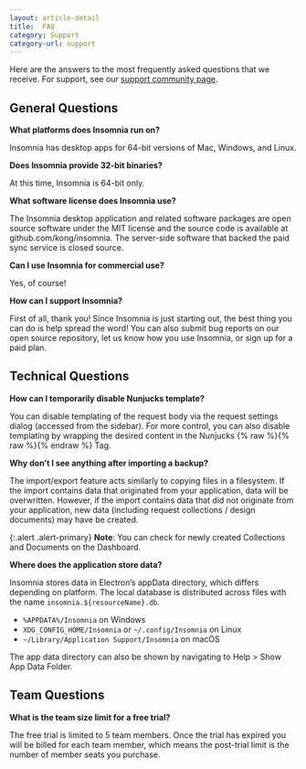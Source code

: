 ```yaml
---
layout: article-detail
title:  FAQ
category: Support
category-url: support
---
```


Here are the answers to the most frequently asked questions that we receive. For support, see our [support community page](https://insomnia.rest/support). 

## General Questions

**What platforms does Insomnia run on?**

Insomnia has desktop apps for 64-bit versions of Mac, Windows, and Linux.

**Does Insomnia provide 32-bit binaries?**

At this time, Insomnia is 64-bit only.

**What software license does Insomnia use?**

The Insomnia desktop application and related software packages are open source software under the MIT license and the source code is available at github.com/kong/insomnia. The server-side software that backed the paid sync service is closed source.

**Can I use Insomnia for commercial use?**

Yes, of course!

**How can I support Insomnia?**

First of all, thank you! Since Insomnia is just starting out, the best thing you can do is help spread the word! You can also submit bug reports on our open source repository, let us know how you use Insomnia, or sign up for a paid plan.

## Technical Questions

**How can I temporarily disable Nunjucks template?**

You can disable templating of the request body via the request settings dialog (accessed from the sidebar). For more control, you can also disable templating by wrapping the desired content in the Nunjucks {% raw %}{% raw %}{% endraw %} Tag.

**Why don’t I see anything after importing a backup?**

The import/export feature acts similarly to copying files in a filesystem. If the import contains data that originated from your application, data will be overwritten. However, if the import contains data that did not originate from your application, new data (including request collections / design documents) may have be created.

{:.alert .alert-primary}
**Note**: You can check for newly created Collections and Documents on the Dashboard.

**Where does the application store data?**

Insomnia stores data in Electron’s appData directory, which differs depending on platform. The local database is distributed across files with the name `insomnia.${resourceName}.db`.

* `%APPDATA%/Insomnia` on Windows
* `XDG_CONFIG_HOME/Insomnia` or `~/.config/Insomnia` on Linux
* `~/Library/Application Support/Insomnia` on macOS

The app data directory can also be shown by navigating to Help > Show App Data Folder.

## Team Questions

**What is the team size limit for a free trial?**

The free trial is limited to 5 team members. Once the trial has expired you will be billed for each team member, which means the post-trial limit is the number of member seats you purchase.
